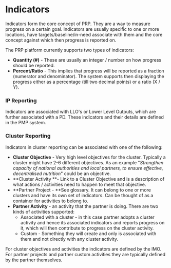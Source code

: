 # Indicators

Indicators form the core concept of PRP. They are a way to measure progress on a certain goal. Indicators are usually specific to one or more locations, have targets/baseline/in-need associate with them and the core concept against which then progress is reported on.

The PRP platform currently supports two types of indicators:

* **Quantity \(\#\)** - These are usually an integer / number on how progress should be reported. 
* **Percent/Ratio** - This implies that progress will be reported as a fraction \(numerator and denominator\). The system supports then displaying the progress either as a percentage \(till two decimal points\) or a ratio \(X / Y\).



### IP Reporting

Indicators are associated with LLO's or Lower Level Outputs, which are further associated with a PD. These indicators and their details are defined in the PMP system.



### Cluster Reporting

Indicators in cluster reporting can be associated with one of the following:

* **Cluster Objective** - Very high level objectives for the cluster. Typically a cluster might have 2-6 different objectives. As an example "_Strengthen capacity of national authorities and local partners, to ensure effective, decentralised nutrition_" could be an objective.
* **Cluster Activity **- Link to a Cluster Objective and is a description of what actions / activities need to happen to meet that objective.
* **Partner Project - **See glossary. It can belong to one or more clusters and have its own set of indicators. Can be thought of as a container for activities to belong to.
* **Partner Activity** - an activity that the partner is doing. There are two kinds of activities supported:
  * Associated with a cluster - in this case partner adopts a cluster activity and hence its associated indicators and reports progress on it, which will then contribute to progress on the cluster activity.
  * Custom - Something they will create and only is associated with them and not directly with any cluster activity.



For cluster objectives and activities the indicators are defined by the IMO. For partner projects and partner custom activities they are typically defined by the partner themselves.



